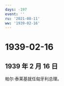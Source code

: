 ```yaml
---
days: -197
event: ''
ru: '2021-08-11'
ww: '1939-02-16'
---
```


# 1939-02-16

## 1939 年 2 月 16 日

帕尔·泰莱基就任匈牙利总理。